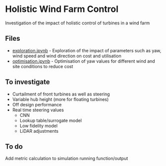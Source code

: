 # Holistic Wind Farm Control
Investigation of the impact of holistic control of turbines in a wind farm

## Files
- [exploration.ipynb](exploration.ipynb) - Exploration of the impact of parameters such as yaw, wind speed and wind direction on cost and utilisation
- [optimisation.ipynb](optimisation.ipynb) - Optimisation of yaw values for different wind and site conditions to reduce cost

## To investigate
- Curtailment of front turbines as well as steering
- Variable hub height (more for floating turbines)
- Off design performance
- Real time steering values
    - CNN
    - Lookup table/surrogate model
    - Low fidelity model
    - LiDAR adjustments

## To do
Add metric calculation to simulation running function/output